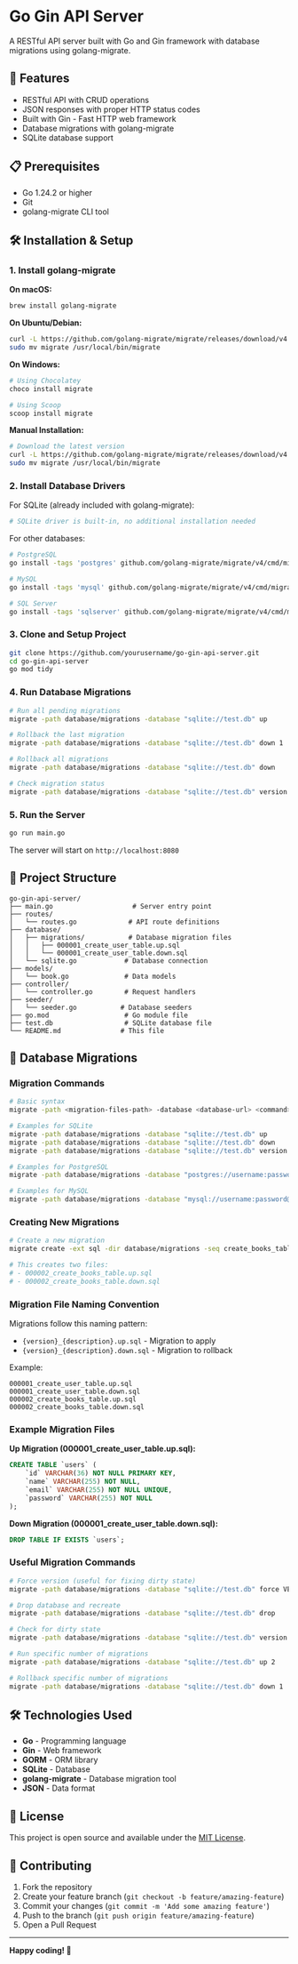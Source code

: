 # Go Gin API Server

A RESTful API server built with Go and Gin framework with database migrations using golang-migrate.

## 🚀 Features

- RESTful API with CRUD operations
- JSON responses with proper HTTP status codes
- Built with Gin - Fast HTTP web framework
- Database migrations with golang-migrate
- SQLite database support

## 📋 Prerequisites

- Go 1.24.2 or higher
- Git
- golang-migrate CLI tool

## 🛠️ Installation & Setup

### 1. Install golang-migrate

**On macOS:**

```bash
brew install golang-migrate
```

**On Ubuntu/Debian:**

```bash
curl -L https://github.com/golang-migrate/migrate/releases/download/v4.16.2/migrate.linux-amd64.tar.gz | tar xvz
sudo mv migrate /usr/local/bin/migrate
```

**On Windows:**

```bash
# Using Chocolatey
choco install migrate

# Using Scoop
scoop install migrate
```

**Manual Installation:**

```bash
# Download the latest version
curl -L https://github.com/golang-migrate/migrate/releases/download/v4.16.2/migrate.linux-amd64.tar.gz | tar xvz
sudo mv migrate /usr/local/bin/migrate
```

### 2. Install Database Drivers

For SQLite (already included with golang-migrate):

```bash
# SQLite driver is built-in, no additional installation needed
```

For other databases:

```bash
# PostgreSQL
go install -tags 'postgres' github.com/golang-migrate/migrate/v4/cmd/migrate@latest

# MySQL
go install -tags 'mysql' github.com/golang-migrate/migrate/v4/cmd/migrate@latest

# SQL Server
go install -tags 'sqlserver' github.com/golang-migrate/migrate/v4/cmd/migrate@latest
```

### 3. Clone and Setup Project

```bash
git clone https://github.com/yourusername/go-gin-api-server.git
cd go-gin-api-server
go mod tidy
```

### 4. Run Database Migrations

```bash
# Run all pending migrations
migrate -path database/migrations -database "sqlite://test.db" up

# Rollback the last migration
migrate -path database/migrations -database "sqlite://test.db" down 1

# Rollback all migrations
migrate -path database/migrations -database "sqlite://test.db" down

# Check migration status
migrate -path database/migrations -database "sqlite://test.db" version
```

### 5. Run the Server

```bash
go run main.go
```

The server will start on `http://localhost:8080`

## 📁 Project Structure

```
go-gin-api-server/
├── main.go                    # Server entry point
├── routes/
│   └── routes.go             # API route definitions
├── database/
│   ├── migrations/           # Database migration files
│   │   ├── 000001_create_user_table.up.sql
│   │   └── 000001_create_user_table.down.sql
│   └── sqlite.go            # Database connection
├── models/
│   └── book.go              # Data models
├── controller/
│   └── controller.go        # Request handlers
├── seeder/
│   └── seeder.go           # Database seeders
├── go.mod                   # Go module file
├── test.db                  # SQLite database file
└── README.md               # This file
```

## 🔄 Database Migrations

### Migration Commands

```bash
# Basic syntax
migrate -path <migration-files-path> -database <database-url> <command>

# Examples for SQLite
migrate -path database/migrations -database "sqlite://test.db" up
migrate -path database/migrations -database "sqlite://test.db" down
migrate -path database/migrations -database "sqlite://test.db" version

# Examples for PostgreSQL
migrate -path database/migrations -database "postgres://username:password@localhost:5432/dbname?sslmode=disable" up

# Examples for MySQL
migrate -path database/migrations -database "mysql://username:password@tcp(localhost:3306)/dbname" up
```

### Creating New Migrations

```bash
# Create a new migration
migrate create -ext sql -dir database/migrations -seq create_books_table

# This creates two files:
# - 000002_create_books_table.up.sql
# - 000002_create_books_table.down.sql
```

### Migration File Naming Convention

Migrations follow this naming pattern:

- `{version}_{description}.up.sql` - Migration to apply
- `{version}_{description}.down.sql` - Migration to rollback

Example:

```
000001_create_user_table.up.sql
000001_create_user_table.down.sql
000002_create_books_table.up.sql
000002_create_books_table.down.sql
```

### Example Migration Files

**Up Migration (000001_create_user_table.up.sql):**

```sql
CREATE TABLE `users` (
    `id` VARCHAR(36) NOT NULL PRIMARY KEY,
    `name` VARCHAR(255) NOT NULL,
    `email` VARCHAR(255) NOT NULL UNIQUE,
    `password` VARCHAR(255) NOT NULL
);
```

**Down Migration (000001_create_user_table.down.sql):**

```sql
DROP TABLE IF EXISTS `users`;
```

### Useful Migration Commands

```bash
# Force version (useful for fixing dirty state)
migrate -path database/migrations -database "sqlite://test.db" force VERSION

# Drop database and recreate
migrate -path database/migrations -database "sqlite://test.db" drop

# Check for dirty state
migrate -path database/migrations -database "sqlite://test.db" version

# Run specific number of migrations
migrate -path database/migrations -database "sqlite://test.db" up 2

# Rollback specific number of migrations
migrate -path database/migrations -database "sqlite://test.db" down 1
```

## 🛠️ Technologies Used

- **Go** - Programming language
- **Gin** - Web framework
- **GORM** - ORM library
- **SQLite** - Database
- **golang-migrate** - Database migration tool
- **JSON** - Data format

## 📝 License

This project is open source and available under the [MIT License](LICENSE).

## 🤝 Contributing

1. Fork the repository
2. Create your feature branch (`git checkout -b feature/amazing-feature`)
3. Commit your changes (`git commit -m 'Add some amazing feature'`)
4. Push to the branch (`git push origin feature/amazing-feature`)
5. Open a Pull Request

---

**Happy coding! 🎉**
